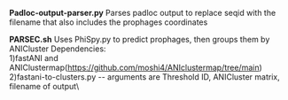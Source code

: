 **Padloc-output-parser.py** Parses padloc output to replace seqid with the filename that also includes the prophages coordinates

**PARSEC.sh** Uses PhiSpy.py to predict prophages, then groups them by ANICluster
Dependencies: \
1)fastANI and ANIClustermap(https://github.com/moshi4/ANIclustermap/tree/main) \
2)fastani-to-clusters.py -- arguments are Threshold ID, ANICluster matrix, filename of output\
